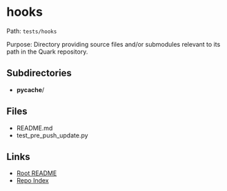 # hooks

Path: `tests/hooks`

Purpose: Directory providing source files and/or submodules relevant to its path in the Quark repository.

## Subdirectories
- __pycache__/

## Files
- README.md
- test_pre_push_update.py

## Links
- [Root README](../README.md)
- [Repo Index](../repo_index.json)
